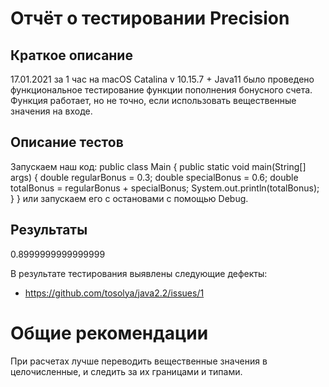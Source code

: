 # Отчёт о тестировании  Precision
## Краткое описание

17.01.2021 за 1 час на macOS Catalina v 10.15.7 + Java11 было проведено функциональное тестирование функции пополнения бонусного счета.
Функция работает, но не точно, если использовать вещественные значения на входе.

## Описание тестов
Запускаем наш код:
public class Main {
    public static void main(String[] args) {
        double regularBonus = 0.3;
        double specialBonus = 0.6;
        double totalBonus = regularBonus + specialBonus;
        System.out.println(totalBonus);
    }
}
или запускаем его с остановами с помощью Debug.

## Результаты
 0.8999999999999999

В результате тестирования выявлены следующие дефекты:

 * https://github.com/tosolya/java2.2/issues/1

# Общие рекомендации
 При расчетах лучше переводить вещественные значения в целочисленные, и следить за их границами и типами.
 